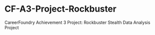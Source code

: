 # CF-A3-Project-Rockbuster
CareerFoundry Achievement 3 Project: Rockbuster Stealth Data Analysis Project
